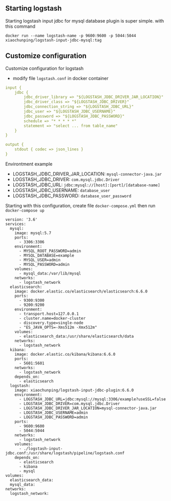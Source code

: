 ## Starting logstash 

Starting logstash input jdbc for mysql database plugin is super simple. with this command

```docker
docker run --name logstash-name -p 9600:9600 -p 5044:5044 xiaochunping/logstash-input-jdbc-mysql:tag
```

## Customize configuration

Customize configuration for logstash

- modify file `logstash.conf` in docker container

```yml
input {
    jdbc {
        jdbc_driver_library => "${LOGSTASH_JDBC_DRIVER_JAR_LOCATION}"
        jdbc_driver_class => "${LOGSTASH_JDBC_DRIVER}"
        jdbc_connection_string => "${LOGSTASH_JDBC_URL}"
        jdbc_user => "${LOGSTASH_JDBC_USERNAME}"
        jdbc_password => "${LOGSTASH_JDBC_PASSWORD}"
        schedule => "* * * * *"
        statement => "select ... from table_name"
    }
}

output {
    stdout { codec => json_lines }
}
```

Environtment example

- LOGSTASH_JDBC_DRIVER_JAR_LOCATION: `mysql-connector-java.jar`
- LOGSTASH_JDBC_DRIVER: `com.mysql.jdbc.Driver`
- LOGSTASH_JDBC_URL: `jdbc:mysql://[host]:[port]/[database-name]`
- LOGSTASH_JDBC_USERNAME: `database_user`
- LOGSTASH_JDBC_PASSWORD: `database_user_password`

Starting with this configuration, create file `docker-compose.yml` then run `docker-compose up`

```docker
version: '3.6'
services:
  mysql:
    image: mysql:5.7
    ports: 
      - 3306:3306
    environment:
      - MYSQL_ROOT_PASSWORD=admin
      - MYSQL_DATABASE=example
      - MYSQL_USER=admin
      - MYSQL_PASSWORD=admin
    volumes:
      - mysql_data:/var/lib/mysql
    networks: 
      - logstash_network
  elasticsearch:
    image: docker.elastic.co/elasticsearch/elasticsearch:6.6.0
    ports:
      - 9300:9300
      - 9200:9200
    environment:
      - transport.host=127.0.0.1
      - cluster.name=docker-cluster
      - discovery.type=single-node
      - "ES_JAVA_OPTS=-Xms512m -Xmx512m"
    volumes:
      - elasticsearch_data:/usr/share/elasticsearch/data
    networks:
      - logstash_network
  kibana:
    image: docker.elastic.co/kibana/kibana:6.6.0
    ports:
      - 5601:5601
    networks:
      - logstash_network
    depends_on: 
      - elasticsearch
  logstash:
    image: xiaochunping/logstash-input-jdbc-plugin:6.6.0
    environment:
      - LOGSTASH_JDBC_URL=jdbc:mysql://mysql:3306/example?useSSL=false
      - LOGSTASH_JDBC_DRIVER=com.mysql.jdbc.Driver
      - LOGSTASH_JDBC_DRIVER_JAR_LOCATION=mysql-connector-java.jar
      - LOGSTASH_JDBC_USERNAME=admin
      - LOGSTASH_JDBC_PASSWORD=admin
    ports: 
      - 9600:9600
      - 5044:5044
    networks:
      - logstash_network
    volumes: 
      - ./logstash-input-jdbc.conf:/usr/share/logstash/pipeline/logstash.conf
    depends_on: 
      - elasticsearch
      - kibana
      - mysql
volumes:
  elasticsearch_data:
  mysql_data:
networks:
  logstash_network:
```
